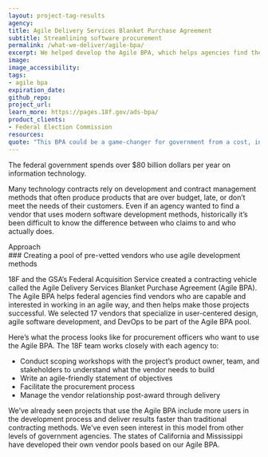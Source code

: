 ```yaml
---
layout: project-tag-results
agency:
title: Agile Delivery Services Blanket Purchase Agreement
subtitle: Streamlining software procurement
permalink: /what-we-deliver/agile-bpa/
excerpt: We helped develop the Agile BPA, which helps agencies find the right vendors and set projects up for success.
image:
image_accessibility:
tags:
- agile bpa
expiration_date:
github_repo:
project_url:
learn_more: https://pages.18f.gov/ads-bpa/
product_clients:
- Federal Election Commission
resources:
quote: "This BPA could be a game-changer for government from a cost, innovation, and time-to-market perspective."
---
```


The federal government spends over $80 billion dollars per year on information technology.

Many technology contracts rely on development and contract management methods that often produce products that are over budget, late, or don’t meet the needs of their customers. Even if an agency wanted to find a vendor that uses modern software development methods, historically it’s been difficult to know the difference between who claims to and who actually does.

<div class="small-caps">Approach</div>
### Creating a pool of pre-vetted vendors who use agile development methods

18F and the GSA’s Federal Acquisition Service created a contracting vehicle called the Agile Delivery Services Blanket Purchase Agreement (Agile BPA). The Agile BPA helps federal agencies find vendors who are capable and interested in working in an agile way, and then helps make those projects successful. We selected 17 vendors that specialize in user-centered design, agile software development, and DevOps to be part of the Agile BPA pool.

Here’s what the process looks like for procurement officers who want to use the Agile BPA. The 18F team works closely with each agency to:

- Conduct scoping workshops with the project’s product owner, team, and stakeholders to understand what the vendor needs to build
- Write an agile-friendly statement of objectives
- Facilitate the procurement process
- Manage the vendor relationship post-award through delivery

We’ve already seen projects that use the Agile BPA include more users in the development process and deliver results faster than traditional contracting methods. We’ve even seen interest in this model from other levels of government agencies. The states of California and Mississippi have developed their own vendor pools based on our Agile BPA.
